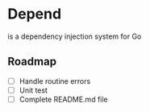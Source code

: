 # Depend
is a dependency injection system for Go


## Roadmap
- [ ] Handle routine errors
- [ ] Unit test
- [ ] Complete README.md file